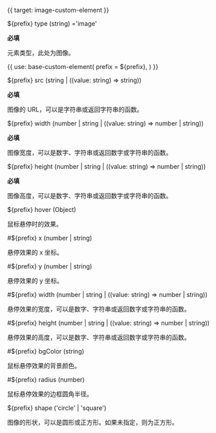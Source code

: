 {{ target: image-custom-element }}

${prefix} type (string) ='image'

**必填**

元素类型，此处为图像。

{{ use: base-custom-element(
    prefix = ${prefix},
) }}

${prefix} src (string | ((value: string) => string))

**必填**

图像的 URL，可以是字符串或返回字符串的函数。

${prefix} width (number | string | ((value: string) => number | string))

**必填**

图像宽度，可以是数字、字符串或返回数字或字符串的函数。

${prefix} height (number | string | ((value: string) => number | string))

**必填**

图像高度，可以是数字、字符串或返回数字或字符串的函数。

${prefix} hover (Object)

鼠标悬停时的效果。

#${prefix} x (number | string)

悬停效果的 x 坐标。

#${prefix} y (number | string)

悬停效果的 y 坐标。

#${prefix} width (number | string | ((value: string) => number | string))

悬停效果的宽度，可以是数字、字符串或返回数字或字符串的函数。

#${prefix} height (number | string | ((value: string) => number | string))

悬停效果的高度，可以是数字、字符串或返回数字或字符串的函数。

#${prefix} bgColor (string)

鼠标悬停效果的背景颜色。

#${prefix} radius (number)

鼠标悬停效果的边框圆角半径。

${prefix} shape ('circle' | 'square')

图像的形状，可以是圆形或正方形。如果未指定，则为正方形。